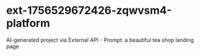 # ext-1756529672426-zqwvsm4-platform
AI-generated project via External API - Prompt: a beautiful tea shop landing page

